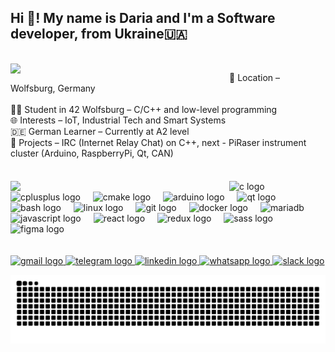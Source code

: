 
<h2 align="left">Hi 👋! My name is Daria and I'm a Software developer, from Ukraine🇺🇦</h2>

<br />
  <img align="left" width="350" padding="20" src="https://badge.mediaplus.ma/darkblue/dyarkovs?1337Badge=off" />

<p align="left" padding="14" >📍 Location – Wolfsburg, Germany<br><br>👩‍💻 Student in 42 Wolfsburg – C/C++ and low-level programming<br>🌐 Interests – IoT, Industrial Tech and Smart Systems<br>🇩🇪 German Learner – Currently at A2 level<br>🔧 Projects – IRC (Internet Relay Chat) on C++, next - PiRaser instrument cluster (Arduino, RaspberryPi, Qt, CAN)</p>

####
####
<!--   <img src="https://github-readme-stats.vercel.app/api/top-langs/?username=daryark&layout=donut&theme=transparent&hide_border=true" height="150" alt="languages graph" /> -->
  <!--<img src="https://github-readme-streak-stats.herokuapp.com?user=daryark&theme=transparent&hide_border=true" height="150" alt="streak" />-->
<!--   <img src="https://github-readme-stats.vercel.app/api?username=daryark&theme=transparent&hide_border=true" height="150" alt="stats graph" /> -->
<br />
<div>
<img align="left" width="350" src="https://i.postimg.cc/jqX5FdqV/freepik-upload-90621.jpg"  display="block" />

<div align="left">
  <img src="https://cdn.jsdelivr.net/gh/devicons/devicon/icons/c/c-original.svg" height="40" alt="c logo"  />
  <img width="12" />
  <img src="https://cdn.jsdelivr.net/gh/devicons/devicon/icons/cplusplus/cplusplus-original.svg" height="40" alt="cplusplus logo"  />
  <img width="12" />
  <img src="https://cdn.jsdelivr.net/gh/devicons/devicon/icons/cmake/cmake-original.svg" height="40" alt="cmake logo"  />
  <img width="12" />
  <img src="https://cdn.jsdelivr.net/gh/devicons/devicon/icons/arduino/arduino-original.svg" height="40" alt="arduino logo"  />
  <img width="12" />
  <img src="https://cdn.jsdelivr.net/gh/devicons/devicon/icons/qt/qt-original.svg" height="40" alt="qt logo"  />
  <br />
  <img src="https://cdn.jsdelivr.net/gh/devicons/devicon/icons/bash/bash-original.svg" height="40" alt="bash logo"  />
  <img width="12" />
  <!--<img src="https://cdn.jsdelivr.net/gh/devicons/devicon/icons/ubuntu/ubuntu-original.svg" height="40" alt="ubuntu logo"  />
  <img width="12" />-->
  <img src="https://cdn.jsdelivr.net/gh/devicons/devicon/icons/linux/linux-original.svg" height="40" alt="linux logo"  />
  <img width="12" />
  <img src="https://cdn.jsdelivr.net/gh/devicons/devicon/icons/git/git-original.svg" height="40" alt="git logo"  />
  <img width="12" />
  <img src="https://cdn.jsdelivr.net/gh/devicons/devicon/icons/docker/docker-original.svg" height="40" width="40" alt="docker logo"  />
  <img width="12" />
  <img src="https://www.vectorlogo.zone/logos/mariadb/mariadb-icon.svg" alt="mariadb" width="40" height="40"/>
  <img width="12" />
  <br />
  <img src="https://cdn.jsdelivr.net/gh/devicons/devicon/icons/javascript/javascript-original.svg" height="40" alt="javascript logo"  />
  <img width="12" />
  <img src="https://cdn.jsdelivr.net/gh/devicons/devicon/icons/react/react-original.svg" height="40" alt="react logo"  />
  <img width="12" />
  <img src="https://cdn.jsdelivr.net/gh/devicons/devicon/icons/redux/redux-original.svg" height="40" alt="redux logo"  />
  <img width="12" />
  <img src="https://cdn.jsdelivr.net/gh/devicons/devicon/icons/sass/sass-original.svg" height="40" alt="sass logo"  />
  <img width="12" />
  <img src="https://cdn.jsdelivr.net/gh/devicons/devicon/icons/figma/figma-original.svg" height="40" alt="figma logo"  />
  <img width="12" />
</div>
</div>

<br clear="both" />
<br />
<div align="left">
  <a href="mailto:yarkovska11@gmail.com">
    <img src="https://img.shields.io/static/v1?message=Gmail&logo=gmail&label=&color=D14836&logoColor=white&labelColor=&style=for-the-badge" height="35" alt="gmail logo" />
  </a>
  <a href="https://t.me/dar_y_ark">
    <img src="https://img.shields.io/static/v1?message=Telegram&logo=telegram&label=&color=2CA5E0&logoColor=white&labelColor=&style=for-the-badge" height="35" alt="telegram logo" />
  </a>
  <a href="https://www.linkedin.com/in/dasha-yarkovska">
    <img src="https://img.shields.io/static/v1?message=LinkedIn&logo=linkedin&label=&color=0077B5&logoColor=white&labelColor=&style=for-the-badge" height="35" alt="linkedin logo" />
  </a>
  <a href="https://wa.me/4915158865386">
    <img src="https://img.shields.io/static/v1?message=Whatsapp&logo=whatsapp&label=&color=25D366&logoColor=white&labelColor=&style=for-the-badge" height="35" alt="whatsapp logo" />
  </a>
  <a href="https://42born2code.slack.com/team/U0652MS5R24">
    <img src="https://img.shields.io/static/v1?message=Slack&logo=slack&label=&color=4A154B&logoColor=white&labelColor=&style=for-the-badge" height="35" alt="slack logo" />
  </a>
</div>


![Snake animation](https://raw.githubusercontent.com/daryark/daryark/output/github-contribution-grid-snake-dark.svg)

<!-- Proudly created with GPRM ( https://gprm.itsvg.in ) -->
